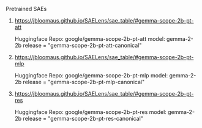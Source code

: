 Pretrained SAEs

1) https://jbloomaus.github.io/SAELens/sae_table/#gemma-scope-2b-pt-att
    
    Huggingface Repo: google/gemma-scope-2b-pt-att
    model: gemma-2-2b
    release = "gemma-scope-2b-pt-att-canonical"



2) https://jbloomaus.github.io/SAELens/sae_table/#gemma-scope-2b-pt-mlp

    Huggingface Repo: google/gemma-scope-2b-pt-mlp
    model: gemma-2-2b
    release = "gemma-scope-2b-pt-mlp-canonical"


3) https://jbloomaus.github.io/SAELens/sae_table/#gemma-scope-2b-pt-res

    Huggingface Repo: google/gemma-scope-2b-pt-res
    model: gemma-2-2b
    release = "gemma-scope-2b-pt-res-canonical"
